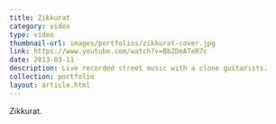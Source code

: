 ```yaml
---
title: Zikkurat
category: video
type: video
thumbnail-url: images/portfolios/zikkurat-cover.jpg
link: https://www.youtube.com/watch?v=BbZDeATeR7c
date: 2013-03-11
description: Live recorded street music with a clone guitarists.
collection: portfolio
layout: article.html
---
```


Zikkurat.
